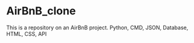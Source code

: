 # AirBnB_clone
This is a repository on an AirBnB project. Python, CMD, JSON, Database, HTML, CSS, API
